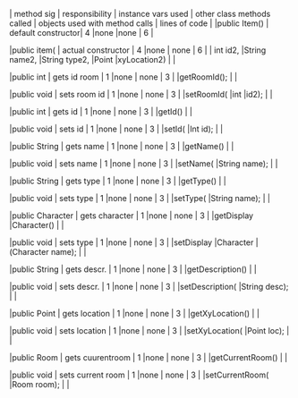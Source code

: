 | method sig      | responsibility     | instance vars used | other class methods called | objects used with method calls | lines of code |
|public Item()    | default constructor|		4			|none						 |none							  |		6		  |

|public item(     | actual constructor |        4           |none                        | none                           |     6		  |
| int id2, 
|String name2, 
|String type2, 
|Point 
|xyLocation2) 		  																													|
|	

|public int   | gets id room           |        1           |none                        | none                           |     3		  |
|getRoomId();		  																															|
|	

|public void     | sets room id         |        1           |none                        | none                           |     3		  |
|setRoomId(
|int
|id2);		  																															|
|

|public int    | gets id               |        1           |none                        | none                           |     3		  |
|getId() 		  																												|
|	

|public void     | sets id     			|        1           |none                        | none                           |     3		  |
|setId(
|Int id); 		  																												|
|	

|public String    | gets name            |        1           |none                        | none                           |     3		  |
|getName() 		  																												|
|	

|public void     | sets name     	    |        1           |none                        | none                           |     3		  |
|setName(
|String name); 		  																												|
|	

|public String    | gets type            |        1           |none                        | none                           |     3		  |
|getType() 		  																												|
|	

|public void     | sets type     	    |        1           |none                        | none                           |     3		  |
|setType(
|String name); 		  																												|
|	

|public Character | gets character      |        1           |none                        | none                           |     3		  |
|getDisplay
|Character() 		  																												|
|	

|public void     | sets type     	    |        1           |none                        | none                           |     3		  |
|setDisplay
|Character
|(Character name); 		  																												|
|	


|public String    | gets descr.            |        1           |none                        | none                           |     3		  |
|getDescription() 		  																												|
|	

|public void     | sets descr.     	      |        1           |none                        | none                           |     3		  |
|setDescription(
|String desc); 		  																												|
|	

|public Point    | gets location            |        1           |none                        | none                           |     3		  |
|getXyLocation() 		  																												|
|	

|public void     | sets location     	      |        1           |none                        | none                           |     3	   |
|setXyLocation(
|Point loc); 		  																												|
|	

|public Room    | gets  cuurentroom         |        1           |none                        | none                           |     3		  |
|getCurrentRoom() 		  																												|
|	

|public void     | sets current room     	 |        1           |none                        | none                           |     3	   |
|setCurrentRoom(
|Room room); 		  																												|
|	
